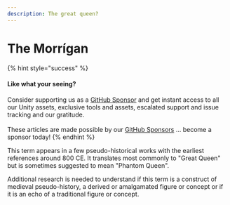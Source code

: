 ```yaml
---
description: The great queen?
---
```


# The Morrígan

{% hint style="success" %}
#### Like what your seeing?

Consider supporting us as a [GitHub Sponsor](../../../../company/become-a-sponsor.md) and get instant access to all our Unity assets, exclusive tools and assets, escalated support and issue tracking and our gratitude.\
\
These articles are made possible by our [GitHub Sponsors](https://github.com/sponsors/heathen-engineering) ... become a sponsor today!
{% endhint %}

This term appears in a few pseudo-historical works with the earliest references around 800 CE. It translates most commonly to "Great Queen" but is sometimes suggested to mean "Phantom Queen".&#x20;

Additional research is needed to understand if this term is a construct of medieval pseudo-history, a derived or amalgamated figure or concept or if it is an echo of a traditional figure or concept.
